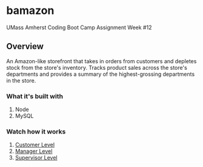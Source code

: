 # bamazon
UMass Amherst Coding Boot Camp Assignment Week #12

## Overview

An Amazon-like storefront that takes in orders from customers and depletes stock from the store's inventory. Tracks product sales across the store's departments and provides a summary of the highest-grossing departments in the store.

### What it's built with
1. Node
2. MySQL

### Watch how it works
1. [Customer Level](https://drive.google.com/file/d/0B-BvSPCzfFUKdWl3Y0d4R2NtZHc/view?usp=sharing)
2. [Manager Level](https://drive.google.com/file/d/0B-BvSPCzfFUKTEpLeEdOOTUzM1k/view?usp=sharing)
3. [Supervisor Level](https://drive.google.com/open?id=0B-BvSPCzfFUKdm5UeWFZT3I3akU)
